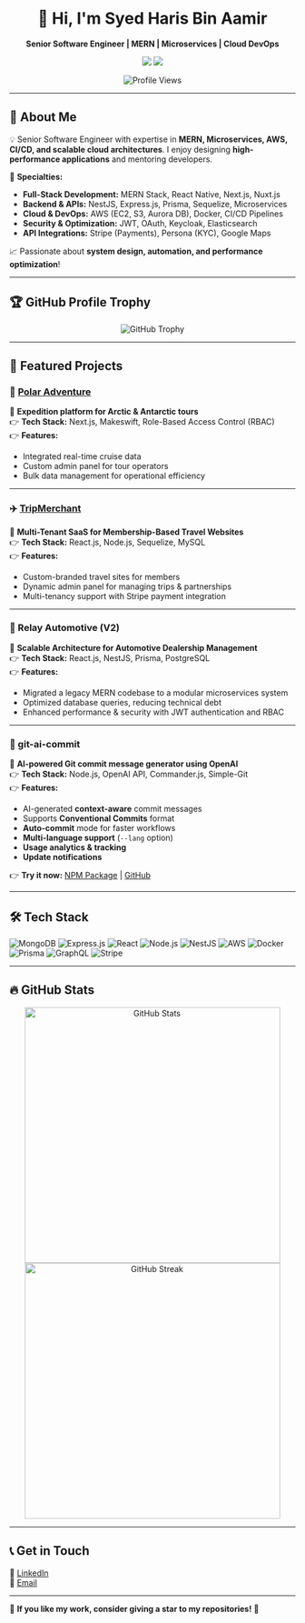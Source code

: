 <h1 align="center">👋 Hi, I'm Syed Haris Bin Aamir</h1>

<p align="center">
  <b>Senior Software Engineer | MERN | Microservices | Cloud DevOps</b>
</p>

<p align="center">
  <a href="https://www.linkedin.com/in/syed-haris-024295184"><img src="https://img.shields.io/badge/LinkedIn-SyedHaris-blue?style=flat-square&logo=linkedin"></a>
  <a href="mailto:sharisdev08@gmail.com"><img src="https://img.shields.io/badge/Email-sharisdev08%40gmail.com-red?style=flat-square&logo=gmail"></a>
</p>

<p align="center">
  <img src="https://komarev.com/ghpvc/?username=syedharis14&color=blue" alt="Profile Views">
</p>

---

## 🚀 About Me  
💡 Senior Software Engineer with expertise in **MERN, Microservices, AWS, CI/CD, and scalable cloud architectures**. I enjoy designing **high-performance applications** and mentoring developers.  

🎯 **Specialties:**  
- **Full-Stack Development:** MERN Stack, React Native, Next.js, Nuxt.js  
- **Backend & APIs:** NestJS, Express.js, Prisma, Sequelize, Microservices  
- **Cloud & DevOps:** AWS (EC2, S3, Aurora DB), Docker, CI/CD Pipelines  
- **Security & Optimization:** JWT, OAuth, Keycloak, Elasticsearch  
- **API Integrations:** Stripe (Payments), Persona (KYC), Google Maps  

📈 Passionate about **system design, automation, and performance optimization**!  

---

## 🏆 GitHub Profile Trophy  
<p align="center">
  <img src="https://github-profile-trophy.vercel.app/?username=syedharis14&theme=onedark&margin-w=15&row=2&column=4" alt="GitHub Trophy">
</p>

---

## 🌟 Featured Projects  

### 🌄 [Polar Adventure](https://polaradventure.com/)
🚀 **Expedition platform for Arctic & Antarctic tours**  
👉 **Tech Stack:** Next.js, Makeswift, Role-Based Access Control (RBAC)  
👉 **Features:**  
- Integrated real-time cruise data  
- Custom admin panel for tour operators  
- Bulk data management for operational efficiency  

---

### ✈️ [TripMerchant](https://tripmerchant.com/)  
🚀 **Multi-Tenant SaaS for Membership-Based Travel Websites**  
👉 **Tech Stack:** React.js, Node.js, Sequelize, MySQL  
👉 **Features:**  
- Custom-branded travel sites for members  
- Dynamic admin panel for managing trips & partnerships  
- Multi-tenancy support with Stripe payment integration  

---

### 🚗 Relay Automotive (V2)  
🚀 **Scalable Architecture for Automotive Dealership Management**  
👉 **Tech Stack:** React.js, NestJS, Prisma, PostgreSQL  
👉 **Features:**  
- Migrated a legacy MERN codebase to a modular microservices system  
- Optimized database queries, reducing technical debt  
- Enhanced performance & security with JWT authentication and RBAC  

---

### 🔧 git-ai-commit
🚀 **AI-powered Git commit message generator using OpenAI**  
👉 **Tech Stack:** Node.js, OpenAI API, Commander.js, Simple-Git  
👉 **Features:**  
- AI-generated **context-aware** commit messages  
- Supports **Conventional Commits** format  
- **Auto-commit** mode for faster workflows  
- **Multi-language support** (`--lang` option)  
- **Usage analytics & tracking**  
- **Update notifications**  

👉 **Try it now:** [NPM Package](https://www.npmjs.com/package/@syedharis14/git-ai-commit) | [GitHub](https://github.com/syedharis14/git-ai-commit)  

---

## 🛠️ Tech Stack  
![MongoDB](https://img.shields.io/badge/MongoDB-47A248?style=flat-square&logo=mongodb&logoColor=white)
![Express.js](https://img.shields.io/badge/Express.js-000000?style=flat-square&logo=express&logoColor=white)
![React](https://img.shields.io/badge/React-61DAFB?style=flat-square&logo=react&logoColor=black)
![Node.js](https://img.shields.io/badge/Node.js-43853D?style=flat-square&logo=node.js&logoColor=white)
![NestJS](https://img.shields.io/badge/NestJS-E0234E?style=flat-square&logo=nestjs&logoColor=white)
![AWS](https://img.shields.io/badge/AWS-FF9900?style=flat-square&logo=amazonaws&logoColor=white)
![Docker](https://img.shields.io/badge/Docker-2496ED?style=flat-square&logo=docker&logoColor=white)
![Prisma](https://img.shields.io/badge/Prisma-2D3748?style=flat-square&logo=prisma&logoColor=white)
![GraphQL](https://img.shields.io/badge/GraphQL-E10098?style=flat-square&logo=graphql&logoColor=white)
![Stripe](https://img.shields.io/badge/Stripe-008CDD?style=flat-square&logo=stripe&logoColor=white)

---

## 🔥 GitHub Stats  
<p align="center">
  <img src="https://github-readme-stats.vercel.app/api?username=syedharis14&show_icons=true&theme=tokyonight" alt="GitHub Stats" width="450">
  <img src="https://github-readme-streak-stats.herokuapp.com/?user=syedharis14&theme=tokyonight" alt="GitHub Streak" width="450">
</p>

---

## 📞 Get in Touch  
🌟 [LinkedIn](https://www.linkedin.com/in/syed-haris-024295184)  
📧 [Email](mailto:sharisdev08@gmail.com)  

---
🌟 **If you like my work, consider giving a star to my repositories!** 🌟
